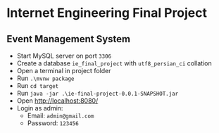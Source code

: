 # Internet Engineering Final Project

## Event Management System

* Start MySQL server on port `3306`
* Create a database `ie_final_project` with `utf8_persian_ci` collation
* Open a terminal in project folder
* Run `.\mvnw package`
* Run `cd target`
* Run `java -jar .\ie-final-project-0.0.1-SNAPSHOT.jar`
* Open [http://localhost:8080/](http://localhost:8080/)
* Login as admin:
    * Email: `admin@gmail.com`
    * Password: `123456`
